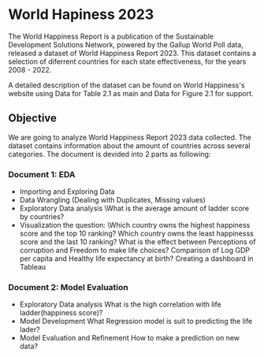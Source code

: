 # World Hapiness 2023

The World Happiness Report is a publication of the Sustainable Development Solutions Network, powered by the Gallup World Poll data, released a dataset of World Happiness Report 2023. This dataset contains a selection of diferrent countries for each state effectiveness, for the years 2008 - 2022.

A detailed description of the dataset can be found on World Happiness's website using Data for Table 2.1 as main and Data for Figure 2.1 for support.

## Objective
We are going to analyze World Happiness Report 2023 data collected. The dataset contains information about the amount of countries across several categories. The document is devided into 2 parts as following:

### Document 1: EDA
- Importing and Exploring Data
- Data Wrangling (Dealing with Duplicates, Missing values)
- Exploratory Data analysis
  \What is the average amount of ladder score by countries?
- Visualization the question:
  \Which country owns the highest happiness score and the top 10 ranking?
  Which country owns the least happinesss score and the last 10 ranking?
  What is the effect between Perceptions of corruption and Freedom to make life choices?
  Comparison of Log GDP per capita and Healthy life expectancy at birth?
  Creating a dashboard in Tableau
  
### Document 2: Model Evaluation
- Exploratory Data analysis
  What is the high correlation with life ladder(happiness score)?
- Model Development
  What Regression model is suit to predicting the life lader?
- Model Evaluation and Refinement
  How to make a prediction on new data?
